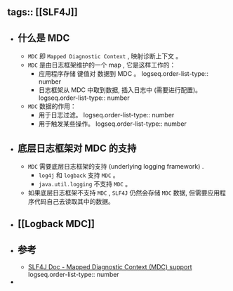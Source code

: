 tags:: [[SLF4J]]
---

- ## 什么是 MDC
	- `MDC` 即 `Mapped Diagnostic Context` , 映射诊断上下文 。
	- `MDC` 是由日志框架维护的一个 map , 它是这样工作的：
		- 应用程序存储 键值对 数据到 MDC 。
		  logseq.order-list-type:: number
		- 日志框架从 MDC 中取到数据, 插入日志中 (需要进行配置)。
		  logseq.order-list-type:: number
	- `MDC` 数据的作用：
		- 用于日志过滤。
		  logseq.order-list-type:: number
		- 用于触发某些操作。
		  logseq.order-list-type:: number
- ## 底层日志框架对 MDC 的支持
	- `MDC` 需要底层日志框架的支持 (underlying logging framework) .
		- `log4j` 和 `logback` 支持 `MDC` 。
		- `java.util.logging` 不支持 `MDC` 。
	- 如果底层日志框架不支持 `MDC` , `SLF4J` 仍然会存储 `MDC` 数据, 但需要应用程序代码自己去读取其中的数据。
- ## [[Logback MDC]]
- ## 参考
	- [SLF4J Doc - Mapped Diagnostic Context (MDC) support](https://www.slf4j.org/manual.html#mdc)
	  logseq.order-list-type:: number
-